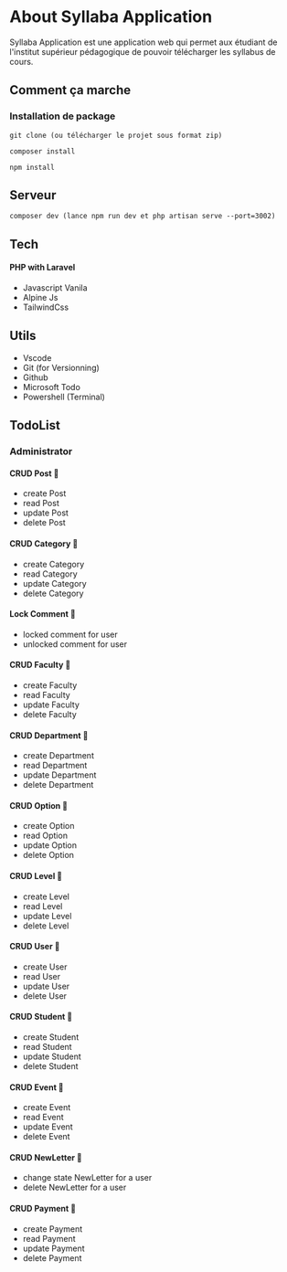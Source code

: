 # About Syllaba Application

Syllaba Application est une application web qui permet aux étudiant de l'institut supérieur pédagogique de pouvoir télécharger les syllabus de cours.


## Comment ça marche

### Installation de package

```
git clone (ou télécharger le projet sous format zip)
```

```
composer install
```

```
npm install
```

## Serveur

```
composer dev (lance npm run dev et php artisan serve --port=3002)
```

## Tech

#### PHP with Laravel
- Javascript Vanila
- Alpine Js
- TailwindCss


## Utils

- Vscode
- Git (for Versionning)
- Github
- Microsoft Todo
- Powershell (Terminal)


## TodoList

### Administrator

#### CRUD Post 🌟
- create Post
- read Post
- update Post
- delete Post

#### CRUD Category 🌟
- create Category
- read Category
- update Category
- delete Category

#### Lock Comment 🌟
- locked comment for user
- unlocked comment for user

#### CRUD Faculty 🌟
- create Faculty
- read Faculty
- update Faculty
- delete Faculty

#### CRUD Department 🌟
- create Department
- read Department
- update Department
- delete Department


#### CRUD Option 🌟
- create Option
- read Option
- update Option
- delete Option

#### CRUD Level 🌟
- create Level
- read Level
- update Level
- delete Level



#### CRUD User 🌟
- create User
- read User
- update User
- delete User


#### CRUD Student 🌟
- create Student
- read Student
- update Student
- delete Student

#### CRUD Event 🌟
- create Event
- read Event
- update Event
- delete Event

#### CRUD NewLetter 🌟
- change state NewLetter for a user
- delete NewLetter for a user


#### CRUD Payment 🌟
- create Payment
- read Payment
- update Payment
- delete Payment